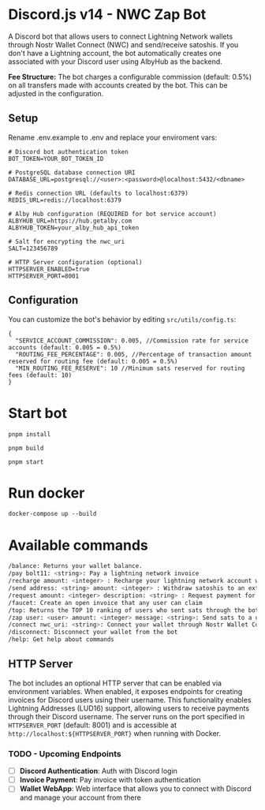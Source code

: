 # Discord.js v14 - NWC Zap Bot

A Discord bot that allows users to connect Lightning Network wallets through Nostr Wallet Connect (NWC) and send/receive satoshis. If you don't have a Lightning account, the bot automatically creates one associated with your Discord user using AlbyHub as the backend.

**Fee Structure:** The bot charges a configurable commission (default: 0.5%) on all transfers made with accounts created by the bot. This can be adjusted in the configuration.

## Setup

Rename .env.example to .env and replace your enviroment vars:

```env
# Discord bot authentication token
BOT_TOKEN=YOUR_BOT_TOKEN_ID

# PostgreSQL database connection URI
DATABASE_URL=postgresql://<user>:<password>@localhost:5432/<dbname>

# Redis connection URL (defaults to localhost:6379)
REDIS_URL=redis://localhost:6379

# Alby Hub configuration (REQUIRED for bot service account)
ALBYHUB_URL=https://hub.getalby.com
ALBYHUB_TOKEN=your_alby_hub_api_token

# Salt for encrypting the nwc_uri
SALT=123456789

# HTTP Server configuration (optional)
HTTPSERVER_ENABLED=true
HTTPSERVER_PORT=8001
```

## Configuration

You can customize the bot's behavior by editing `src/utils/config.ts`:

```jsonc
{
  "SERVICE_ACCOUNT_COMMISSION": 0.005, //Commission rate for service accounts (default: 0.005 = 0.5%)
  "ROUTING_FEE_PERCENTAGE": 0.005, //Percentage of transaction amount reserved for routing fee (default: 0.005 = 0.5%)
  "MIN_ROUTING_FEE_RESERVE": 10 //Minimum sats reserved for routing fees (default: 10)
}
```

# Start bot

```
pnpm install
```

```
pnpm build
```

```
pnpm start
```

# Run docker

```
docker-compose up --build
```

# Available commands

```bash
/balance: Returns your wallet balance.
/pay bolt11: <string>: Pay a lightning network invoice
/recharge amount: <integer> : Recharge your lightning network account with an invoice
/send address: <string> amount: <integer> : Withdraw satoshis to an external account outside discord
/request amount: <integer> description: <string> : Request payment for an invoice
/faucet: Create an open invoice that any user can claim
/top: Returns the TOP 10 ranking of users who sent sats through the bot
/zap user: <user> amount: <integer> message: <string>: Send sats to a user in discord
/connect nwc_uri: <string>: Connect your wallet through Nostr Wallet Connect
/disconnect: Disconnect your wallet from the bot
/help: Get help about commands
```

## HTTP Server

The bot includes an optional HTTP server that can be enabled via environment variables. When enabled, it exposes endpoints for creating invoices for Discord users using their username. This functionality enables Lightning Addresses (LUD16) support, allowing users to receive payments through their Discord username. The server runs on the port specified in `HTTPSERVER_PORT` (default: 8001) and is accessible at `http://localhost:${HTTPSERVER_PORT}` when running with Docker.

### TODO - Upcoming Endpoints

- [ ] **Discord Authentication**: Auth with Discord login
- [ ] **Invoice Payment**: Pay invoice with token authentication
- [ ] **Wallet WebApp**: Web interface that allows you to connect with Discord and manage your account from there